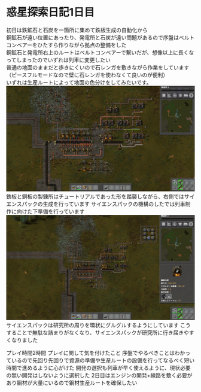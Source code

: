 # 惑星探索日記1日目
初日は鉄鉱石と石炭を一箇所に集めて鉄板生成の自動化から  
銅鉱石が遠い位置にあったり、発電所と石炭が遠い問題があるので序盤はベルトコンベアーをひたすら作りながら拠点の整備をした  
銅鉱石と発電所右上のルートはベルトコンベアーで繋いだが、想像以上に長くなってしまったのでいずれは列車に変更したい  
普通の地面のままだと歩きにくいので石レンガを敷きながら作業をしています（ピースフルモードなので壁に石レンガを使わなくて良いのが便利）  
いずれは生産ルートによって地面の色分けをしてみたいです。
![初期製錬所](./../asset/day01/img_01.png)
鉄板と銅板の製錬所はチュートリアルであった形を踏襲しながら、右側ではサイエンスパックの生成を行っています
サイエンスパックの機構のしたでは列車制作に向けた下準備を行っています
![研究所追加](./../asset/day01/img_02.png)
サイエンスパックは研究所の周りを環状にグルグルするようにしています
こうすることで無駄な詰まりがなくなり、サイエンスパックが研究所に行き届きやすくなりました

プレイ時間2時間
プレイに関して気を付けたこと
序盤でやるべきことはわかっているので先回り先回りで資源の準備や生産ルートの設備を行ってなるべく短い時間で進めるように心がけた
開発の選択も列車が早く使えるように、現状必要の無い開発はしないように選択した
2日目はエンジンの開発+線路を敷く必要があり鋼材が大量にいるので鋼材生産ルートを確保したい

